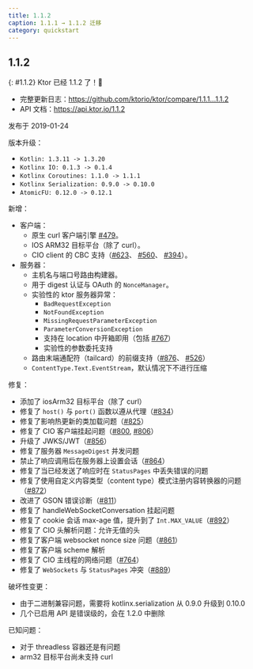 ```yaml
---
title: 1.1.2
caption: 1.1.1 → 1.1.2 迁移
category: quickstart
---
```


## 1.1.2
{: #1.1.2}
Ktor 已经 1.1.2 了！🎉

* 完整更新日志：<https://github.com/ktorio/ktor/compare/1.1.1...1.1.2>
* API 文档：<https://api.ktor.io/1.1.2>

发布于 2019-01-24

版本升级：

* `Kotlin: 1.3.11 -> 1.3.20`
* `Kotlinx IO: 0.1.3 -> 0.1.4`
* `Kotlinx Coroutines: 1.1.0 -> 1.1.1`
* `Kotlinx Serialization: 0.9.0 -> 0.10.0`
* `AtomicFU: 0.12.0 -> 0.12.1`

新增：
* 客户端：
  * 原生 curl 客户端引擎 [#479](https://github.com/ktorio/ktor/pull/479)。
  * IOS ARM32 目标平台（除了 curl）。
  * CIO client 的 CBC 支持（[#623](https://github.com/ktorio/ktor/pull/623)、 [#560](https://github.com/ktorio/ktor/pull/560)、 [#394](https://github.com/ktorio/ktor/pull/394)）。
* 服务器：
  * 主机名与端口号路由构建器。
  * 用于 digest 认证与 OAuth 的 `NonceManager`。
  * 实验性的 ktor 服务器异常：
    * `BadRequestException`
    * `NotFoundException`
    * `MissingRequestParameterException`
    * `ParameterConversionException`
    * 支持在 location 中开箱即用（包括 [#767](https://github.com/ktorio/ktor/pull/467)）
    * 实验性的参数委托支持
  * 路由末端通配符（tailcard）的前缀支持（[#876](https://github.com/ktorio/ktor/pull/876)、 [#526](https://github.com/ktorio/ktor/pull/526)）
  * `ContentType.Text.EventStream`，默认情况下不进行压缩

修复：
* 添加了 iosArm32 目标平台（除了 curl）
* 修复了 `host()` 与 `port()` 函数以遵从代理（[#834](https://github.com/ktorio/ktor/pull/834)）
* 修复了影响热更新的类加载问题（[#825](https://github.com/ktorio/ktor/pull/825)）
* 修复了 CIO 客户端挂起问题（[#800](https://github.com/ktorio/ktor/pull/800), [#806](https://github.com/ktorio/ktor/pull/806)）
* 升级了 JWKS/JWT（[#856](https://github.com/ktorio/ktor/pull/856)）
* 修复了服务器 `MessageDigest` 并发问题
* 禁止了响应调用后在服务器上设置会话（[#864](https://github.com/ktorio/ktor/pull/864)）
* 修复了当已经发送了响应时在 `StatusPages` 中丢失错误的问题
* 修复了使用自定义内容类型（content type）模式注册内容转换器的问题（[#872](https://github.com/ktorio/ktor/pull/872)）
* 改进了 GSON 错误诊断（[#811](https://github.com/ktorio/ktor/pull/811)）
* 修复了 handleWebSocketConversation 挂起问题
* 修复了 cookie 会话 max-age 值，提升到了 `Int.MAX_VALUE`（[#892](https://github.com/ktorio/ktor/pull/892)）
* 修复了 CIO 头解析问题：允许无值的头
* 修复了客户端 websocket nonce size 问题（[#861](https://github.com/ktorio/ktor/pull/861)）
* 修复了客户端 scheme 解析
* 修复了 CIO 主线程的网络问题（[#764](https://github.com/ktorio/ktor/pull/764)）
* 修复了 `WebSockets` 与 `StatusPages` 冲突（[#889](https://github.com/ktorio/ktor/pull/889)）

破坏性变更：
* 由于二进制兼容问题，需要将 kotlinx.serialization 从 0.9.0 升级到 0.10.0
* 几个已启用 API 是错误级的，会在 1.2.0 中删除

已知问题：
* 对于 threadless 容器还是有问题
* arm32 目标平台尚未支持 curl

